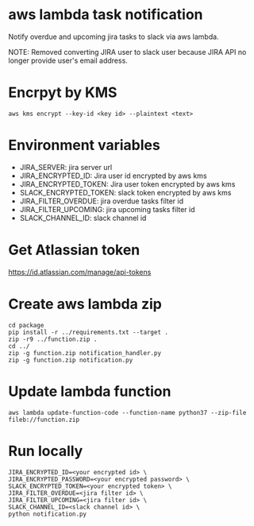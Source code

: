 # aws lambda task notification
Notify overdue and upcoming jira tasks to slack via aws lambda.

NOTE: Removed converting JIRA user to slack user because JIRA API no longer provide user's email address.

# Encrpyt by KMS
```
aws kms encrypt --key-id <key id> --plaintext <text>
```

# Environment variables
- JIRA_SERVER: jira server url
- JIRA_ENCRYPTED_ID: Jira user id encrypted by aws kms
- JIRA_ENCRYPTED_TOKEN: Jira user token encrypted by aws kms
- SLACK_ENCRYPTED_TOKEN: slack token encrypted by aws kms
- JIRA_FILTER_OVERDUE: jira overdue tasks filter id
- JIRA_FILTER_UPCOMING: jira upcoming tasks filter id
- SLACK_CHANNEL_ID: slack channel id

# Get Atlassian token
https://id.atlassian.com/manage/api-tokens

# Create aws lambda zip

```
cd package
pip install -r ../requirements.txt --target .
zip -r9 ../function.zip .
cd ../
zip -g function.zip notification_handler.py
zip -g function.zip notification.py
```


# Update lambda function
```
aws lambda update-function-code --function-name python37 --zip-file fileb://function.zip
```


# Run locally
```
JIRA_ENCRYPTED_ID=<your encrypted id> \
JIRA_ENCRYPTED_PASSWORD=<your encrypted password> \
SLACK_ENCRYPTED_TOKEN=<your encrypted token> \
JIRA_FILTER_OVERDUE=<jira filter id> \
JIRA_FILTER_UPCOMING=<jira filter id> \
SLACK_CHANNEL_ID=<slack channel id> \
python notification.py
```